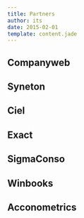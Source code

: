 ```yaml
---
title: Partners
author: its
date: 2015-02-01
template: content.jade
---
```


## Companyweb

## Syneton

## Ciel

## Exact

## SigmaConso

## Winbooks

## Acconometrics
